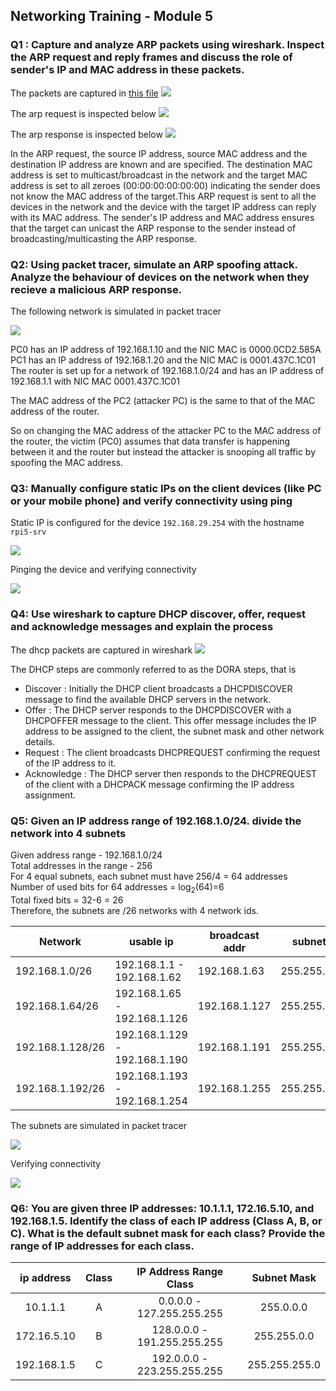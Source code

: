 ## Networking Training - Module 5

### Q1 : Capture and analyze ARP packets using wireshark. Inspect the ARP request and reply frames and discuss the role of sender's IP and MAC address in these packets.

The packets are captured in [this file](./capture.pcap)
![](./images/capture.png)

The arp request is inspected below
![](./images/ARP_req.png)

The arp response is inspected below
![](./images/ARP_resp.png)

In the ARP request, the source IP address, source MAC address and the destination IP address are known and are specified. The destination MAC address is set to multicast/broadcast in the network and the target MAC address is set to all zeroes (00:00:00:00:00:00) indicating the sender does not know the MAC address of the target.This ARP request is sent to all the devices in the network and the device with the target IP address can reply with its MAC address. The sender's IP address and MAC address ensures that the target can unicast the ARP response to the sender instead of broadcasting/multicasting the ARP response.

### Q2: Using packet tracer, simulate an ARP spoofing attack. Analyze the behaviour of devices on the network when they recieve a malicious ARP response.

The following network is simulated in packet tracer 

![](./images/arp_spoof_network.png)

PC0 has an IP address of 192.168.1.10 and the NIC MAC is 0000.0CD2.585A
PC1 has an IP address of 192.168.1.20 and the NIC MAC is 0001.437C.1C01
The router is set up for a network of 192.168.1.0/24 and has an IP address of 192.168.1.1 with NIC MAC 0001.437C.1C01

The MAC address of the PC2 (attacker PC) is the same to that of the MAC address of the router. 

So on changing the MAC address of the attacker PC to the MAC address of the router, the victim (PC0) assumes that data transfer is happening between it and the router but instead the attacker is snooping all traffic by spoofing the MAC address.

### Q3: Manually configure static IPs on the client devices (like PC or your mobile phone) and verify connectivity using ping

Static IP is configured for the device `192.168.29.254` with the hostname `rpi5-srv`

![](./images/devices.png)

Pinging the device and verifying connectivity

![](./images/rpi5-ping.png)

### Q4: Use wireshark to capture DHCP discover, offer, request and acknowledge messages and explain the process

The dhcp packets are captured in wireshark 
![](./images/dhcp_wireshark.png)

The DHCP steps are commonly referred to as the DORA steps, that is

- Discover : Initially the DHCP client broadcasts a DHCPDISCOVER message to find the available DHCP servers in the network.
- Offer : The DHCP server responds to the DHCPDISCOVER with a DHCPOFFER message to the client. This offer message includes the IP address to be assigned to the client, the subnet mask and other network details.
- Request : The client broadcasts DHCPREQUEST confirming the request of the IP address to it.
- Acknowledge : The DHCP server then responds to the DHCPREQUEST of the client with a DHCPACK message confirming the IP address assignment.

### Q5: Given an IP address range of 192.168.1.0/24. divide the network into 4 subnets

Given address range - 192.168.1.0/24  
Total addresses in the range - 256  
For 4 equal subnets, each subnet must have 256/4 = 64 addresses  
Number of used bits for 64 addresses = log<sub>2</sub>(64)=6   
Total fixed bits = 32-6 = 26  
Therefore, the subnets are /26 networks with 4 network ids.  

|Network | usable ip | broadcast addr | subnet mask |
|---|---|---|---|
| 192.168.1.0/26 | 192.168.1.1 - 192.168.1.62 | 192.168.1.63 | 255.255.255.192 |
| 192.168.1.64/26 | 192.168.1.65 - 192.168.1.126 | 192.168.1.127 | 255.255.255.192 |
| 192.168.1.128/26 | 192.168.1.129 - 192.168.1.190 | 192.168.1.191 | 255.255.255.192 |
| 192.168.1.192/26 | 192.168.1.193 - 192.168.1.254 | 192.168.1.255 | 255.255.255.192 |

The subnets are simulated in packet tracer

![](./images/subnets_packettracer.png)

Verifying connectivity

![](./images/ping_subnets.png)

### Q6: You are given three IP addresses: 10.1.1.1, 172.16.5.10, and 192.168.1.5. Identify the class of each IP address (Class A, B, or C). What is the default subnet mask for each class? Provide the range of IP addresses for each class.

| ip address |	Class	| IP Address Range Class | Subnet Mask |
| :---:        |    :----:   |          :---: | :---: |
| 10.1.1.1 |  A | 0.0.0.0 - 127.255.255.255 | 255.0.0.0|
| 172.16.5.10 |  B | 128.0.0.0 - 191.255.255.255 | 255.255.0.0|
| 192.168.1.5 |  C | 192.0.0.0 - 223.255.255.255 | 255.255.255.0|In Cisco Packet Tracer, create a small network with multiple devices (e.g., 2 PCs and a router). Use private IP addresses (e.g., 192.168.1.x) on the PCs and configure the router to perform NAT to allow the PCs to access the internet. Test the NAT configuration by pinging an external IP address from the PCs and capture the traffic using Wireshark. What is the source IP address before and after NAT?